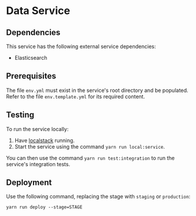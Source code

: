 # Data Service

## Dependencies

This service has the following external service dependencies:

* Elasticsearch

## Prerequisites

The file `env.yml` must exist in the service's root directory and be populated. Refer to the file `env.template.yml` for its required content.

## Testing

To run the service locally:

1.  Have [localstack](https://github.com/localstack/localstack) running.
1.  Start the service using the command `yarn run local:service`.

You can then use the command `yarn run test:integration` to run the service's integration tests.

## Deployment

Use the following command, replacing the stage with `staging` or `production`:

```
yarn run deploy --stage=STAGE
```
